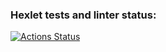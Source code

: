### Hexlet tests and linter status:
[![Actions Status](https://github.com/Natali1602/qa-engineer-project-84/actions/workflows/hexlet-check.yml/badge.svg)](https://github.com/Natali1602/qa-engineer-project-84/actions)